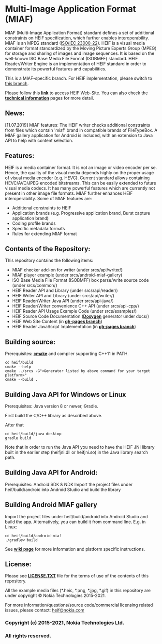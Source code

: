 # Multi-Image Application Format (MIAF)
MIAF (Multi-Image Application Format) standard defines a set of additional constraints on HEIF specification, which further enables interoperability. MIAF is an MPEG standard ([ISO/IEC 23000-22](https://www.iso.org/standard/74417.html)).
HEIF is a visual media container format standardized by the Moving Picture Experts Group (MPEG) for storage and sharing of images and image sequences. It is based on the well-known ISO Base Media File Format (ISOBMFF) standard. HEIF Reader/Writer Engine is an implementation of HEIF standard in order to demonstrate its powerful features and capabilities.

This is a MIAF-specific branch. For HEIF implementation, please switch to [this branch](https://github.com/nokiatech/heif).

Please follow this **[link](https://nokiatech.github.io/heif)** to access HEIF Web-Site.
You can also check the **[technical information](https://nokiatech.github.io/heif/technical.html)** pages for more detail.

## News:
[11.07.2019] MIAF features: The HEIF writer checks additional constraints from files which contain 'miaf' brand in compatible brands of FileTypeBox. A MIAF gallery application for Android is included, with an extension to Java API to help with content selection.

## Features:
HEIF is a media container format. It is not an image or video encoder per se. Hence, the quality of the visual media depends highly on the proper usage of visual media encoder (e.g. HEVC). Current standard allows containing HEVC/AVC/JPEG encoded bitstreams. This can be easily extended to future visual media codecs. It has many powerful features which are currently not present in other image file formats. MIAF further enhances HEIF interoperability. Some of MIAF features are:
* Additional constraints to HEIF
* Application brands (e.g. Progressive application brand, Burst capture application brand)
* Coding profile brands
* Specific metadata formats
* Rules for extending MIAF format

## Contents of the Repository:
This repository contains the following items:
* MIAF checker add-on for writer (under srcs/api/writer/)
* MIAF player example (under srcs/android-miaf-gallery)
* ISO Base Media File Format (ISOBMFF) box parse/write source code (under srcs/common/)
* HEIF Reader API and Library (under srcs/api/reader/)
* HEIF Writer API and Library (under srcs/api/writer/)
* HEIF Reader/Writer Java API (under srcs/api-java/)
* HEIF Reader/Writer convenience C++ API (under srcs/api-cpp/)
* HEIF Reader API Usage Example Code (under srcs/examples/)
* HEIF Source Code Documentation (**[Doxygen](http://www.stack.nl/~dimitri/doxygen/)** generator under docs/)
* HEIF Web Site Content (in **[gh-pages branch](https://github.com/nokiatech/heif/tree/gh-pages)**)
* HEIF Reader JavaScript Implementation (in **[gh-pages branch](https://github.com/nokiatech/heif/tree/gh-pages)**)

## Building source:
Prerequisites: **[cmake](https://cmake.org/)** and compiler supporting C++11 in PATH.
```
cd heif/build
cmake --help
cmake ../srcs -G"<Generator listed by above command for your target platform>"
cmake --build .
```

## Building Java API for Windows or Linux
Prerequisites: Java version 8 or newer, Gradle.

First build the C/C++ library as described above.

After that
```
cd heif/build/java-desktop
gradle build
```
Note that in order to run the Java API you need to have the HEIF JNI library built in the earlier step (heifjni.dll or heifjni.so) in the Java library search path.

## Building Java API for Android:
Prerequisites: Android SDK & NDK
Import the project files under heif/build/android into Android Studio and build the library

## Building Android MIAF gallery
Import the project files under heif/build/android into Android Studio and build the app. Alternatively, you can build it from command line. E.g. in Linux:

```
cd heif/build/android-miaf
./gradlew build
```

See **[wiki page](https://github.com/nokiatech/heif/wiki/I.-How-to-build-HEIF-Source-Code)** for more information and platform specific instructions.

## License:
Please see **[LICENSE.TXT](https://github.com/nokiatech/heif/blob/master/LICENSE.TXT)** file for the terms of use of the contents of this repository.

All the example media files (*.heic, *.png, *.jpg, *.gif) in this repository are under copyright © Nokia Technologies 2015-2021.

For more information/questions/source code/commercial licensing related issues, please contact: <heif@nokia.com>

### **Copyright (c) 2015-2021, Nokia Technologies Ltd.**
### **All rights reserved.**

